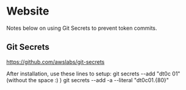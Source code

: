 # Website

Notes below on using Git Secrets to prevent token commits.

## Git Secrets

https://github.com/awslabs/git-secrets

After installation, use these lines to setup:
git secrets --add "dt0c 01" (without the space :) )
git secrets --add -a --literal "dt0c01.{80}"
